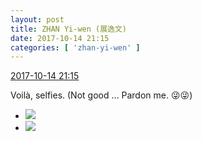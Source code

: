 ```yaml
---
layout: post
title: ZHAN Yi-wen (展逸文)
date: 2017-10-14 21:15
categories: [ 'zhan-yi-wen' ]
---
```


<div class="weibo-info">
  <a href="http://weibo.com/6108090526/Fqnjjcmqu">2017-10-14 21:15</a>
</div>

Voilà, selfies. (Not good … Pardon me. :stuck_out_tongue_winking_eye::stuck_out_tongue_winking_eye:)

<!-- more -->

<ul class="weibo-pic-list-1">
  <li class="weibo-pic">
    <a href="http://wx1.sinaimg.cn/mw690/006FmVn8ly1fki34g8nj8j30qo0ziwmt.jpg"><img src="//wx1.sinaimg.cn/thumb150/006FmVn8ly1fki34g8nj8j30qo0ziwmt.jpg" /></a>
  </li>
  <li class="weibo-pic">
    <a href="http://wx4.sinaimg.cn/mw690/006FmVn8ly1fki34ha3fcj30qo0zitgf.jpg"><img src="//wx4.sinaimg.cn/thumb150/006FmVn8ly1fki34ha3fcj30qo0zitgf.jpg" /></a>
  </li>
</ul>
